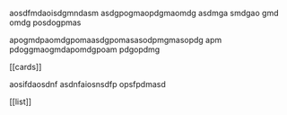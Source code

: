 aosdfmdaoisdgmndasm
asdgpogmaopdgmaomdg
asdmga
smdgao
gmd
omdg
posdogpmas


apogmdpaomdgpomaasdgpomasasodpmgmasopdg
apm
pdoggmaogmdapomdgpoam
pdgopdmg

[[cards]]


aosifdaosdnf
asdnfaiosnsdfp
opsfpdmasd

[[list]]